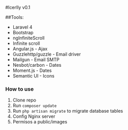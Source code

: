 #Icerlly v0.1

##Tools:
- Laravel 4
- Bootstrap
- ngInfiniteScroll
- Infinite scroll
- Angular.js - Ajax
- Guzzlehttp/guzzle - Email driver
- Mailgun - Email SMTP
- Nesbot/carbon - Dates
- Moment.js - Dates
- Semantic UI - Icons

### How to use
1. Clone repo
2. Run `composer update`
3. Run `php artisan migrate` to migrate database tables
5. Config Nginx server
4. Permisos a public/images